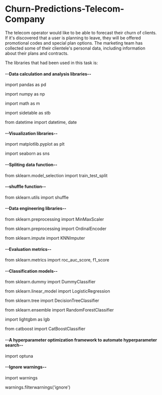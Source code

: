 # Churn-Predictions-Telecom-Company
The telecom operator would like to be able to forecast their churn of clients. If it's discovered that a user is planning to leave, they will be offered promotional codes and special plan options. The marketing team has collected some of their clientele's personal data, including information about their plans and contracts.

The libraries that had been used in this task is:

#### --Data calculation and analysis libraries--

import pandas as pd

import numpy as np

import math as m

import sidetable as stb

from datetime import datetime, date

#### --Visualization libraries--

import matplotlib.pyplot as plt

import seaborn as sns

#### --Spliting data function--

from sklearn.model_selection import train_test_split

#### --shuffle function--

from sklearn.utils import shuffle

#### --Data engineering libraries--

from sklearn.preprocessing import MinMaxScaler

from sklearn.preprocessing import OrdinalEncoder

from sklearn.impute import KNNImputer

#### --Evaluation metrics-- 

from sklearn.metrics import roc_auc_score, f1_score

#### --Classification models--

from sklearn.dummy import DummyClassifier

from sklearn.linear_model import LogisticRegression

from sklearn.tree import DecisionTreeClassifier

from sklearn.ensemble import RandomForestClassifier

import lightgbm as lgb

from catboost import CatBoostClassifier

#### --A hyperparameter optimization framework to automate hyperparameter search--

import optuna

#### --Ignore warnings--

import warnings

warnings.filterwarnings('ignore')
